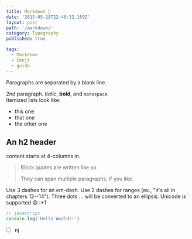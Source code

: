 ```yaml
---
title: Markdown 📝
date: '2015-05-28T22:40:32.169Z'
layout: post
path: '/markdown/'
category: Typography
published: true

tags:
  - Markdown
  - Emoji
  - guide
---
```


Paragraphs are separated by a blank line.

2nd paragraph. _Italic_,
**bold**, and `monospace`.  
Itemized lists
look like:

- this one
- that one
- the other one

## An h2 header

content starts at 4-columns in.

> Block quotes are
> written like so.
>
> They can span multiple paragraphs,
> if you like.

Use 3 dashes for an em-dash. Use 2 dashes for ranges (ex., "it's all
in chapters 12--14"). Three dots ... will be converted to an ellipsis.
Unicode is supported 😄 :+1

```js
// javascript
console.log('Hello World!!')
```

-[ ] nj
